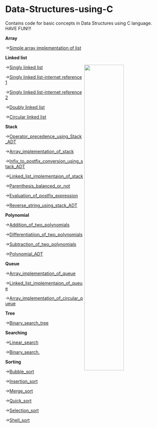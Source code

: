 # Data-Structures-using-C
Contains code for basic concepts in Data Structures using C language. HAVE FUN!!!

**Array**

→[Simple array implementation of list](https://github.com/santhosh-p-official/Data-Structures-using-C/blob/main/simple_array_implementation_of_list.c)

**Linked list**

<img src="https://miro.medium.com/max/800/1*xGgaEhVE5dMD-R8krQG4PQ.gif" align="right" width="50%" height="50%">

→[Singly linked list](https://github.com/santhosh-p-official/Data-Structures-using-C/blob/main/singly_linked_list.c)

→[Singly linked list-internet reference 1](https://github.com/santhosh-p-official/Data-Structures-using-C/blob/main/singly_linked_list-internet-1.c)

→[Singly linked list-internet reference 2](https://github.com/santhosh-p-official/Data-Structures-using-C/blob/main/singly_linked_list-internet-2.c)

→[Doubly linked list](https://github.com/santhosh-p-official/Data-Structures-using-C/blob/main/doubly_linked_list.c)

→[Circular linked list](https://github.com/santhosh-p-official/Data-Structures-using-C/blob/main/circular_linked_list.c)

**Stack**

→[Operator_precedence_using_Stack_ADT](https://github.com/santhosh-p-official/Data-Structures-using-C/blob/main/Operator_precedence_using_Stack_ADT.c)

→[Array_implementation_of_stack](https://github.com/santhosh-p-official/Data-Structures-using-C/blob/main/array_implementation_of_stack.c)

→[Infix_to_postfix_conversion_using_stack_ADT](https://github.com/santhosh-p-official/Data-Structures-using-C/blob/main/infix_to_postfix_conversion_using_stack_ADT.c)

→[Linked_list_implementaion_of_stack](https://github.com/santhosh-p-official/Data-Structures-using-C/blob/main/linked_list_implementaion_of_stack.c)

→[Parenthesis_balanced_or_not](https://github.com/santhosh-p-official/Data-Structures-using-C/blob/main/parenthesis_balanced_or_not.c)

→[Evaluation_of_postfix_expression](https://github.com/santhosh-p-official/Data-Structures-using-C/blob/main/evaluation_of_postfix_expression.c)

→[Reverse_string_using_stack_ADT](https://github.com/santhosh-p-official/Data-Structures-using-C/blob/main/reverse_string_using_stack_ADT.c)

**Polynomial**

→[Addition_of_two_polynomials](https://github.com/santhosh-p-official/Data-Structures-using-C/blob/main/addition_of_two_polynomials.c)

→[Differentiatiion_of_two_polynomials](https://github.com/santhosh-p-official/Data-Structures-using-C/blob/main/differentiatiion_of_two_polynomials.c)

→[Subtraction_of_two_polynomials](https://github.com/santhosh-p-official/Data-Structures-using-C/blob/main/subtraction_of_two_polynomials.c)

→[Polynomial_ADT](https://github.com/santhosh-p-official/Data-Structures-using-C/blob/main/polynomial_ADT.c)

**Queue**

→[Array_implementation_of_queue](https://github.com/santhosh-p-official/Data-Structures-using-C/blob/main/array_implementation_of_queue.c)

→[Linked_list_implementaion_of_queue](https://github.com/santhosh-p-official/Data-Structures-using-C/blob/main/linked_list_implementaion_of_queue.c)

→[Array_implementation_of_circular_queue](https://github.com/santhosh-p-official/Data-Structures-using-C/blob/main/array_implementation_of_circular_queue.c)

**Tree**

→[Binary_search_tree](https://github.com/santhosh-p-official/Data-Structures-using-C/blob/main/binary_search_tree.c)

**Searching**

→[Linear_search](https://github.com/santhosh-p-official/Data-Structures-using-C/blob/main/searching%20and%20sorting/Linear_search.c)

→[Binary_search.](https://github.com/santhosh-p-official/Data-Structures-using-C/blob/main/searching%20and%20sorting/binary_search.c)

**Sorting**

→[Bubble_sort](https://github.com/santhosh-p-official/Data-Structures-using-C/blob/main/searching%20and%20sorting/bubble_sort.c)

→[Insertion_sort](https://github.com/santhosh-p-official/Data-Structures-using-C/blob/main/searching%20and%20sorting/insertion_sort.c)

→[Merge_sort](https://github.com/santhosh-p-official/Data-Structures-using-C/blob/main/searching%20and%20sorting/merge_sort.c)

→[Quick_sort](https://github.com/santhosh-p-official/Data-Structures-using-C/blob/main/searching%20and%20sorting/quick_sort.c)

→[Selection_sort](https://github.com/santhosh-p-official/Data-Structures-using-C/blob/main/searching%20and%20sorting/selection_sort.c)

→[Shell_sort](https://github.com/santhosh-p-official/Data-Structures-using-C/blob/main/searching%20and%20sorting/shell_sort.c)

